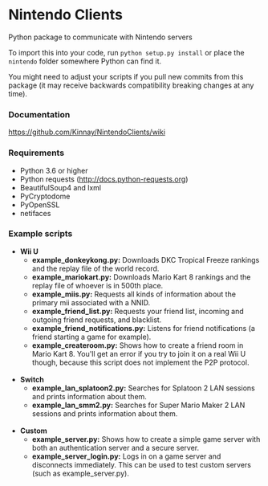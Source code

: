 # Nintendo Clients
Python package to communicate with Nintendo servers

To import this into your code, run `python setup.py install` or place the `nintendo` folder somewhere Python can find it.

You might need to adjust your scripts if you pull new commits from this package (it may receive backwards compatibility breaking changes at any time).

### Documentation
https://github.com/Kinnay/NintendoClients/wiki

### Requirements
* Python 3.6 or higher
* Python requests (http://docs.python-requests.org)
* BeautifulSoup4 and lxml
* PyCryptodome
* PyOpenSSL
* netifaces

### Example scripts
* **Wii U**
    * **example_donkeykong.py:** Downloads DKC Tropical Freeze rankings and the replay file of the world record.
    * **example_mariokart.py:** Downloads Mario Kart 8 rankings and the replay file of whoever is in 500th place.
    * **example_miis.py:** Requests all kinds of information about the primary mii associated with a NNID.
    * **example_friend_list.py:** Requests your friend list, incoming and outgoing friend requests, and blacklist.
    * **example_friend_notifications.py:** Listens for friend notifications (a friend starting a game for example).
    * **example_createroom.py:** Shows how to create a friend room in Mario Kart 8. You'll get an error if you try to join it on a real Wii U though, because this script does not implement the P2P protocol.<br><br>
* **Switch**
    * **example_lan_splatoon2.py:** Searches for Splatoon 2 LAN sessions and prints information about them.
    * **example_lan_smm2.py:** Searches for Super Mario Maker 2 LAN sessions and prints information about them.<br><br>
* **Custom**
    * **example_server.py:** Shows how to create a simple game server with both an authentication server and a secure server.
    * **example_server_login.py:** Logs in on a game server and disconnects immediately. This can be used to test custom servers (such as example_server.py).
